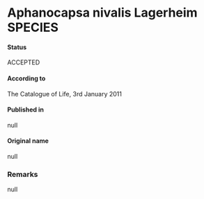 Aphanocapsa nivalis Lagerheim SPECIES
=======

#### Status
ACCEPTED

#### According to
The Catalogue of Life, 3rd January 2011

#### Published in
null

#### Original name
null

### Remarks
null